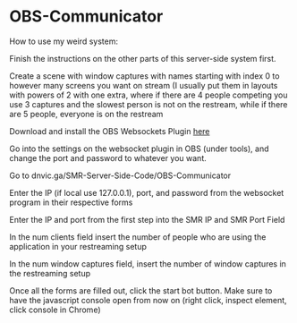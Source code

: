 # OBS-Communicator

How to use my weird system:

Finish the instructions on the other parts of this server-side system first.

Create a scene with window captures with names starting with index 0 to however many screens you want on stream (I usually put them in layouts with powers of 2 with one extra, where if there are 4 people competing you use 3 captures and the slowest person is not on the restream, while if there are 5 people, everyone is on the restream

Download and install the OBS Websockets Plugin [here](https://github.com/Palakis/obs-websocket)

Go into the settings on the websocket plugin in OBS (under tools), and change the port and password to whatever you want.

Go to dnvic.ga/SMR-Server-Side-Code/OBS-Communicator

Enter the IP (if local use 127.0.0.1), port, and password from the websocket program in their respective forms

Enter the IP and port from the first step into the SMR IP and SMR Port Field

In the num clients field insert the number of people who are using the application in your restreaming setup

In the num window captures field, insert the number of window captures in the restreaming setup

Once all the forms are filled out, click the start bot button. Make sure to have the javascript console open from now on (right click, inspect element, click console in Chrome)



